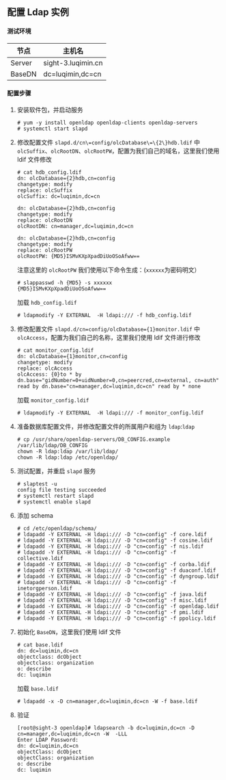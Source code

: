 ## 配置 Ldap 实例

#### 测试环境

| 节点 | 主机名 |
| ---- | ---- |
| Server | sight-3.luqimin.cn |
| BaseDN | dc=luqimin,dc=cn |

#### 配置步骤
1. 安装软件包，并启动服务
    ```
    # yum -y install openldap openldap-clients openldap-servers
    # systemctl start slapd
    ```
2. 修改配置文件 `slapd.d/cn\=config/olcDatabase\=\{2\}hdb.ldif` 中 `olcSuffix`、`olcRootDN`、`olcRootPW`，配置为我们自己的域名，这里我们使用 ldif 文件修改
    ```
    # cat hdb_config.ldif
    dn: olcDatabase={2}hdb,cn=config
    changetype: modify
    replace: olcSuffix
    olcSuffix: dc=luqimin,dc=cn

    dn: olcDatabase={2}hdb,cn=config
    changetype: modify
    replace: olcRootDN
    olcRootDN: cn=manager,dc=luqimin,dc=cn

    dn: olcDatabase={2}hdb,cn=config
    changetype: modify
    replace: olcRootPW
    olcRootPW: {MD5}ISMvKXpXpadDiUoOSoAfww==
    ```
    注意这里的 `olcRootPW` 我们使用以下命令生成：(`xxxxxx`为密码明文）
    ```
    # slappasswd -h {MD5} -s xxxxxx
    {MD5}ISMvKXpXpadDiUoOSoAfww==
    ```
    加载 `hdb_config.ldif`
    ```
    # ldapmodify -Y EXTERNAL  -H ldapi:/// -f hdb_config.ldif
    ```
3. 修改配置文件 `slapd.d/cn=config/olcDatabase={1}monitor.ldif` 中 `olcAccess`，配置为我们自己的名称，这里我们使用 ldif 文件进行修改
    ```
    # cat monitor_config.ldif
    dn: olcDatabase={1}monitor,cn=config
    changetype: modify
    replace: olcAccess
    olcAccess: {0}to * by dn.base="gidNumber=0+uidNumber=0,cn=peercred,cn=external, cn=auth" read by dn.base="cn=manager,dc=luqimin,dc=cn" read by * none
    ```
    加载 `monitor_config.ldif`
    ```
    # ldapmodify -Y EXTERNAL  -H ldapi:/// -f monitor_config.ldif
    ```
4. 准备数据库配置文件，并修改配置文件的所属用户和组为 `ldap`:`ldap`
    ```
    # cp /usr/share/openldap-servers/DB_CONFIG.example /var/lib/ldap/DB_CONFIG
    chown -R ldap:ldap /var/lib/ldap/
    chown -R ldap:ldap /etc/openldap/
    ```
5. 测试配置，并重启 `slapd` 服务
    ```
    # slaptest -u
    config file testing succeeded
    # systemctl restart slapd
    # systemctl enable slapd
    ```
6. 添加 schema
    ```
    # cd /etc/openldap/schema/
    # ldapadd -Y EXTERNAL -H ldapi:/// -D "cn=config" -f core.ldif
    # ldapadd -Y EXTERNAL -H ldapi:/// -D "cn=config" -f cosine.ldif
    # ldapadd -Y EXTERNAL -H ldapi:/// -D "cn=config" -f nis.ldif
    # ldapadd -Y EXTERNAL -H ldapi:/// -D "cn=config" -f collective.ldif
    # ldapadd -Y EXTERNAL -H ldapi:/// -D "cn=config" -f corba.ldif
    # ldapadd -Y EXTERNAL -H ldapi:/// -D "cn=config" -f duaconf.ldif
    # ldapadd -Y EXTERNAL -H ldapi:/// -D "cn=config" -f dyngroup.ldif
    # ldapadd -Y EXTERNAL -H ldapi:/// -D "cn=config" -f inetorgperson.ldif
    # ldapadd -Y EXTERNAL -H ldapi:/// -D "cn=config" -f java.ldif
    # ldapadd -Y EXTERNAL -H ldapi:/// -D "cn=config" -f misc.ldif
    # ldapadd -Y EXTERNAL -H ldapi:/// -D "cn=config" -f openldap.ldif 
    # ldapadd -Y EXTERNAL -H ldapi:/// -D "cn=config" -f pmi.ldif 
    # ldapadd -Y EXTERNAL -H ldapi:/// -D "cn=config" -f ppolicy.ldif
    ```
7. 初始化 `BaseDN`，这里我们使用 ldif 文件
    ```
    # cat base.ldif
    dn: dc=luqimin,dc=cn
    objectclass: dcObject
    objectclass: organization
    o: describe
    dc: luqimin
    ```
    加载 `base.ldif`
    ```
    # ldapadd -x -D cn=manager,dc=luqimin,dc=cn -W -f base.ldif
    ```
8. 验证
    ```
    [root@sight-3 openldap]# ldapsearch -b dc=luqimin,dc=cn -D cn=manager,dc=luqimin,dc=cn -W  -LLL
    Enter LDAP Password: 
    dn: dc=luqimin,dc=cn
    objectClass: dcObject
    objectClass: organization
    o: describe
    dc: luqimin
    ```